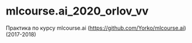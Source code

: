 # mlcourse.ai_2020_orlov_vv
Практика по курсу mlcourse.ai (https://github.com/Yorko/mlcourse.ai) (2017-2018)
